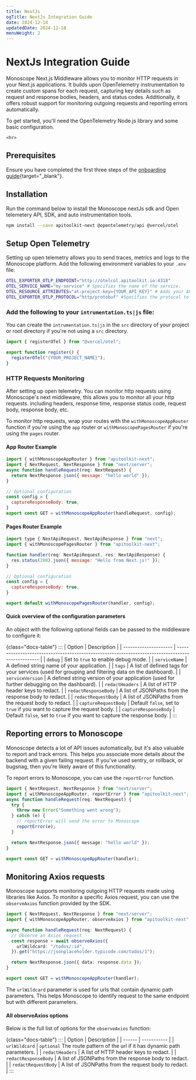 ```yaml
---
title: NextJs
ogTitle: NextJs Integration Guide
date: 2024-12-18
updatedDate: 2024-12-18
menuWeight: 2
---
```


# NextJs Integration Guide

Monoscope Next.js Middleware allows you to monitor HTTP requests in your Next.js applications. It builds upon OpenTelemetry instrumentation to create custom spans for each request, capturing key details such as request and response bodies, headers, and status codes. Additionally, it offers robust support for monitoring outgoing requests and reporting errors automatically.

To get started, you'll need the OpenTelemetry Node.js library and some basic configuration.

```=html
<hr>
```

## Prerequisites

Ensure you have completed the first three steps of the [onboarding guide](/docs/onboarding/){target="\_blank"}.

## Installation

Run the command below to install the Monoscope nextJs sdk and Open telemetery API, SDK, and auto instrumentation tools.

```sh
npm install --save apitoolkit-next @opentelemetry/api @vercel/otel
```

## Setup Open Telemetry

Setting up open telemetry allows you to send traces, metrics and logs to the Monoscope platform.
Add the following environment variables to your `.env` file:

```sh
OTEL_EXPORTER_OTLP_ENDPOINT="http://otelcol.apitoolkit.io:4318"
OTEL_SERVICE_NAME="my-service" # Specifies the name of the service.
OTEL_RESOURCE_ATTRIBUTES="at-project-key={YOUR_API_KEY}" # Adds your API KEY to the resource.
OTEL_EXPORTER_OTLP_PROTOCOL="http/protobuf" #Specifies the protocol to use for the OpenTelemetry exporter.
```

### Add the following to your `intrumentation.ts|js` file:

You can create the `intrumentation.ts|js` in the `src` directory of your project or root directory if you're not using a `src` directory.

```js
import { registerOTel } from "@vercel/otel";

export function register() {
  registerOTel("{YOUR_PROJECT_NAME}");
}
```

### HTTP Requests Monitoring

After setting up open telemetry. You can monitor http requests using Monoscope's next middleware, this allows you to monitor all your http requests. including headers, response time, response status code, request body, response body, etc.

To monitor http requests, wrap your routes with the `withMonoscopeAppRouter` function if you're using the `app` router or `withMonoscopePagesRouter` if you're using the `pages` router.

#### App Router Example

```js
import { withMonoscopeAppRouter } from "apitoolkit-next";
import { NextRequest, NextResponse } from "next/server";
async function handleRequest(req: NextRequest) {
  return NextResponse.json({ message: "hello world" });
}

// Optional configuration
const config = {
  captureResponseBody: true,
}
export const GET = withMonoscopeAppRouter(handleRequest, config);

```

#### Pages Router Example

```js
import type { NextApiRequest, NextApiResponse } from "next";
import { withMonoscopePagesRouter } from "apitoolkit-next";

function handler(req: NextApiRequest, res: NextApiResponse) {
  res.status(200).json({ message: "Hello from Next.js!" });
}

// Optional configuration
const config = {
  captureResponseBody: true,
}

export default withMonoscopePagesRouter(handler, config);
```

#### Quick overview of the configuration parameters

An object with the following optional fields can be passed to the middleware to configure it:

{class="docs-table"}
:::
| Option | Description |
| --------------------- | ------------------------------------------------------------------------------------------------- |
| `debug` | Set to `true` to enable debug mode. |
| `serviceName` | A defined string name of your application. |
| `tags` | A list of defined tags for your services (used for grouping and filtering data on the dashboard). |
| `serviceVersion` | A defined string version of your application (used for further debugging on the dashboard). |
| `redactHeaders` | A list of HTTP header keys to redact. |
| `redactResponseBody` | A list of JSONPaths from the response body to redact. |
| `redactRequestBody` | A list of JSONPaths from the request body to redact. |
| `captureRequestBody` | Default `false`, set to `true` if you want to capture the request body. |
| `captureResponseBody` | Default `false`, set to `true` if you want to capture the response body. |
:::

## Reporting errors to Monoscope

Monoscope detects a lot of API issues automatically, but it's also valuable to report and track errors. This helps you associate more details about the backend with a given failing request.
If you've used sentry, or rollback, or bugsnag, then you're likely aware of this functionality.

To report errors to Monoscope, you can use the `reportError` function.

```typescript
import { NextRequest, NextResponse } from "next/server";
import { withMonoscopeAppRouter, reportError } from "apitoolkit-next";
async function handleRequest(req: NextRequest) {
  try {
    throw new Error("Something went wrong");
  } catch (e) {
    // reportError will send the error to Monoscope
    reportError(e);
  }

  return NextResponse.json({ message: "hello world" });
}

export const GET = withMonoscopeAppRouter(handler);
```

## Monitoring Axios requests

Monoscope supports monitoring outgoing HTTP requests made using libraries like Axios.
To monitor a specific Axios request, you can use the `observeAxios` function provided by the SDK.

```typescript
import { NextRequest, NextResponse } from "next/server";
import { withMonoscopeAppRouter, observeAxios } from "apitoolkit-next";

async function handleRequest(req: NextRequest) {
  // Observe an Axios request
  const response = await observeAxios({
    urlWildcard: "/todos/:id",
  }).get("https://jsonplaceholder.typicode.com/todos/1");

  return NextResponse.json({ data: response.data });
}

export const GET = withMonoscopeAppRouter(handler);
```

The `urlWildcard` parameter is used for urls that contain dynamic path parameters. This helps Monoscope to identify request to the same endpoint but with different parameters.

#### All observeAxios options

Below is the full list of options for the `observeAxios` function:

{class="docs-table"}
:::
| Option | Description |
| ------ | ----------- |
| `urlWildcard` | `optional` The route pattern of the url if it has dynamic path parameters. |
| `redactHeaders` | A list of HTTP header keys to redact. |
| `redactResponseBody` | A list of JSONPaths from the response body to redact. |
| `redactRequestBody` | A list of JSONPaths from the request body to redact. |
:::
